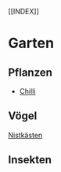 [[INDEX]]
# Garten

## Pflanzen

* [Chilli](Chilli)

## Vögel
[Nistkästen](Nistkästen)

## Insekten
